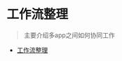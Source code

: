 # 工作流整理

> 主要介绍多app之间如何协同工作

<!--ts-->
* [工作流整理](#工作流整理)

<!-- Created by https://github.com/ekalinin/github-markdown-toc -->
<!-- Added by: runner, at: Mon Aug 15 09:17:40 UTC 2022 -->

<!--te-->
